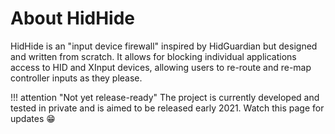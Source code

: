 # About HidHide

HidHide is an "input device firewall" inspired by HidGuardian but designed and written from scratch. It allows for blocking individual applications access to HID and XInput devices, allowing users to re-route and re-map controller inputs as they please.

!!! attention "Not yet release-ready"
    The project is currently developed and tested in private and is aimed to be released early 2021. Watch this page for updates 😁
